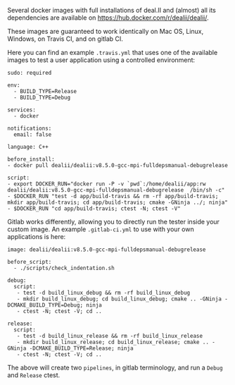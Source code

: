  Several docker images with full installations of deal.II and (almost) all its dependencies are
available on https://hub.docker.com/r/dealii/dealii/.

These images are guaranteed to work identically on Mac OS, Linux, Windows, on Travis CI, and on gitlab CI. 

Here you can find an example `.travis.yml` that uses one of the available images to test a user application using a controlled environment:

~~~
sudo: required

env:
  - BUILD_TYPE=Release
  - BUILD_TYPE=Debug

services:
  - docker

notifications:
  email: false

language: C++

before_install:
- docker pull dealii/dealii:v8.5.0-gcc-mpi-fulldepsmanual-debugrelease

script:
- export DOCKER_RUN="docker run -P -v `pwd`:/home/dealii/app:rw dealii/dealii:v8.5.0-gcc-mpi-fulldepsmanual-debugrelease  /bin/sh -c"
- $DOCKER_RUN "test -d app/build-travis && rm -rf app/build-travis; mkdir app/build-travis; cd app/build-travis; cmake -GNinja ../; ninja"
- $DOCKER_RUN "cd app/build-travis; ctest -N; ctest -V"
~~~

Gitlab works differently, allowing you to directly run the tester inside your custom image. An example `.gitlab-ci.yml` to use with your own applications is here:

~~~
image: dealii/dealii:v8.5.0-gcc-mpi-fulldepsmanual-debugrelease

before_script:
  - ./scripts/check_indentation.sh

debug:
  script:
   - test -d build_linux_debug && rm -rf build_linux_debug
   - mkdir build_linux_debug; cd build_linux_debug; cmake .. -GNinja -DCMAKE_BUILD_TYPE=Debug; ninja
   - ctest -N; ctest -V; cd ..

release:
  script:
   - test -d build_linux_release && rm -rf build_linux_release
   - mkdir build_linux_release; cd build_linux_release; cmake .. -GNinja -DCMAKE_BUILD_TYPE=Release; ninja
   - ctest -N; ctest -V; cd ..
~~~

The above will create two `pipelines`, in gitlab terminology, and run a `Debug` and `Release` ctest.